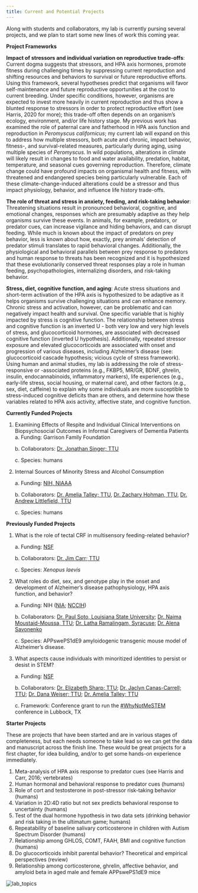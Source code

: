 ```yaml
---
title: Current and Potential Projects
---
```

Along with students and collaborators, my lab is currently pursing several projects, and we plan to start some new lines of work this coming year.

**Project Frameworks**

**Impact of stressors and individual variation on reproductive trade-offs**: Current dogma suggests that stressors, and HPA axis hormones, promote fitness during challenging times by suppressing current reproduction and shifting resources and behaviors to survival or future reproductive efforts. Using this framework, several hypotheses predict that organisms will favor self-maintenance and future reproductive opportunities at the cost to current breeding. Under specific conditions, however, organisms are expected to invest more heavily in current reproduction and thus show a blunted response to stressors in order to protect reproductive effort (see Harris, 2020 for more); this trade-off often depends on an organism’s ecology, environment, and/or life history stage. My previous work has examined the role of paternal care and fatherhood in HPA axis function and reproduction in *Peromyscus californicus*; my current lab will expand on this to address how multiple stressors, both acute and chronic, impact behavior, fitness-, and survival-related measures, particularly during aging, using multiple species of *Peromyscus*. In wild populations, alterations in climate will likely result in changes to food and water availability, predation, habitat, temperature, and seasonal cues governing reproduction. Therefore, climate change could have profound impacts on organismal health and fitness, with threatened and endangered species being particularly vulnerable. Each of these climate-change-induced alterations could be a stressor and thus impact physiology, behavior, and influence life history trade-offs. 

**The role of threat and stress in anxiety, feeding, and risk-taking behavior**: Threatening situations result in pronounced behavioral, cognitive, and emotional changes, responses which are presumably adaptive as they help organisms survive these events. In animals, for example, predators, or predator cues, can increase vigilance and hiding behaviors, and can disrupt feeding. While much is known about the impact of predators on prey behavior, less is known about how, exactly, prey animals’ detection of predator stimuli translates to rapid behavioral changes. Additionally, the physiological and behavioral parallels between prey response to predators and human response to threats has been recognized and it is hypothesized that these evolutionarily conserved threat responses play a role in human feeding, psychopathologies, internalizing disorders, and risk-taking behavior. 

**Stress, diet, cognitive function, and aging**: Acute stress situations and short-term activation of the HPA axis is hypothesized to be adaptive as it helps organisms survive challenging situations and can enhance memory. Chronic stress and activation, however, can be problematic and can negatively impact health and survival. One specific variable that is highly impacted by stress is cognitive function. The relationship between stress and cognitive function is an inverted U - both very low and very high levels of stress, and glucocorticoid hormones, are associated with decreased cognitive function (inverted U hypothesis). Additionally, repeated stressor exposure and elevated glucocorticoids are associated with onset and progression of various diseases, including Alzheimer’s disease (see: glucocorticoid cascade hypothesis; vicious cycle of stress framework). Using human and animal studies, my lab is addressing the role of stress-responsive or -associated proteins (e.g., FKBP5, MR/GR, BDNF, ghrelin, insulin, endocannabinoids, inflammatory markers), life experiences (e.g., early-life stress, social housing, or maternal care), and other factors (e.g., sex, diet, caffeine) to explain why some individuals are more susceptible to stress-induced cognitive deficits than are others, and determine how these variables related to HPA axis activity, affective state, and cognitive function. 


**Currently Funded Projects**
1. Examining Effects of Respite and Individual Clinical Interventions on Biopsychosocial Outcomes in Informal Caregivers of Dementia Patients
   a. Funding: Garrison Family Foundation

   b. Collaborators: [Dr. Jonathan Singer; TTU](https://www.depts.ttu.edu/psy/people/jsinger/)

   c. Species: humans

2. Internal Sources of Minority Stress and Alcohol Consumption

   a. Funding: [NIH, NIAAA](https://reporter.nih.gov/search/pV6m49-blkmDrjjWHjhvyw/project-details/10742318)

   b. Collaborators: [Dr. Amelia Talley; TTU](https://www.depts.ttu.edu/psy/people/atalley/), [Dr. Zachary Hohman, TTU](https://www.depts.ttu.edu/psy/people/zhohman/), [Dr. Andrew Littlefield, TTU](https://www.depts.ttu.edu/psy/people/alittlefield/)

   c. Species: humans

**Previously Funded Projects**
1.	What is the role of tectal CRF in multisensory feeding-related behavior?

    a.	Funding: [NSF]( https://www.nsf.gov/awardsearch/showAward?AWD_ID=1656734&HistoricalAwards=false) 
    
    b.	Collaborators: [Dr. Jim Carr; TTU]( https://www.depts.ttu.edu/biology/people/Faculty/carrjames/)
    
    c.	Species: *Xenopus laevis* 

2.	What roles do diet, sex, and genotype play in the onset and development of Alzheimer’s disease pathophysiology, HPA axis function, and behavior?

    a.	Funding: NIH ([NIA]( https://reporter.nih.gov/search/UDXFwv0PBEaBF7tjLzgshQ/project-details/8879647); [NCCIH]( https://reporter.nih.gov/search/9vnZFixckUacguQ8Rh3uFQ/project-details/9755643))

    b.	Collaborators: [Dr. Paul Soto, Louisiana State University]( https://www.lsu.edu/hss/psychology/faculty/cognitive/soto.php); [Dr. Naima Moustaid-Moussa, TTU]( https://www.depts.ttu.edu/hs/ns/moustaid-moussa.php); [Dr. Latha Ramalingam, Syracuse]( https://falk.syr.edu/people/ramalingam-latha/); [Dr. Alena Savonenko]( https://www.hopkinsmedicine.org/research/advancements-in-research/fundamentals/profiles/alena-savonenko) 

    c.	Species: APPswePS1dE9 amyloidogenic transgenic mouse model of Alzheimer’s disease. 

3.	What aspects cause individuals with minoritized identities to persist or desist in STEM? 

    a.	Funding: [NSF](https://www.nsf.gov/awardsearch/showAward?AWD_ID=2027130)

    b.	Collaborators: [Dr. Elizabeth Sharp; TTU](https://www.depts.ttu.edu/hs/hdfs/sharp.php); [Dr. Jaclyn Canas-Carrell; TTU]( https://www.entx.ttu.edu/dr.-jaclyn-canas-carrell.html); [Dr. Dana Weiser; TTU]( https://www.depts.ttu.edu/hs/hdfs/weiser.php); [Dr. Amelia Talley; TTU]( https://www.depts.ttu.edu/psy/people/atalley/)

    c.	Framework: Conference grant to run the [#WhyNotMeSTEM](https://www.depts.ttu.edu/stem/whynotmestem/index.php) conference in Lubbock, TX

**Starter Projects**

These are projects that have been started and are in various stages of completeness, but each needs someone to take lead so we can get the data and manuscript across the finish line. These would be great projects for a first chapter, for idea building, and/or to get some hands-on experience immediately. 

1.	Meta-analysis of HPA axis response to predator cues (see Harris and Carr, 2016; vertebrates)
2.	Human hormonal and behavioral response to predator cues (humans) 
3.	Role of cort and testosterone in post-stressor risk-taking behavior (humans)
4.	Variation in 2D:4D ratio but not sex predicts behavioral response to uncertainty (humans)
5.	Test of the dual hormone hypothesis in two data sets (drinking behavior and risk taking in the ultimatum game; humans)
6.	Repeatability of baseline salivary corticosterone in children with Autism Spectrum Disorder (humans)
7.	Relationship among GHLOS, COMT, FAAH, BMI and cognitive function (humans)
8.	Do glucocorticoids inhibit parental behavior? Theoretical and empirical perspectives (review)
9.	Relationship among corticosterone, ghrelin, affective behavior, and amyloid beta in aged male and female APPswePS1dE9 mice

![lab_topics](https://user-images.githubusercontent.com/58483740/191763604-9c9d5137-bbc9-4d56-b430-6d836ab30a74.jpg)
